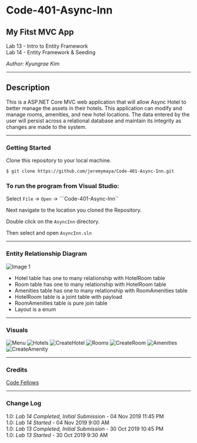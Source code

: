 # Code-401-Async-Inn

## My Fitst MVC App

Lab 13 - Intro to Entity Framework  
Lab 14 - Entity Framework & Seeding

*Author: Kyungrae Kim*

----

## Description
This is a ASP.NET Core MVC web application that will allow Async Hotel to better manage the assets in their hotels. This application can modify and manage rooms, amenities, and new hotel locations. The data entered by the user will persist across a relational database and maintain its integrity as changes are made to the system.

---

### Getting Started
Clone this repository to your local machine.

```
$ git clone https://github.com/jeremymaya/Code-401-Async-Inn.git
```

### To run the program from Visual Studio:
Select ```File``` -> ```Open``` -> ```Code-401-Async-Inn``

Next navigate to the location you cloned the Repository.

Double click on the ```AsyncInn``` directory.

Then select and open ```AsyncInn.sln```

---

### Entity Relationship Diagram
![Image 1](https://github.com/jeremymaya/Code-401-Async-Inn/blob/master/assets/AsyncInn2.png)

* Hotel table has one to many relationship with HotelRoom table
* Room table has one to many relationship with HotelRoom table
* Amenities table has one to many relationship with RoomAmenities table
* HotelRoom table is a joint table with payload
* RoomAmenities table is pure join table
* Layout is a enum

---

### Visuals
![Menu](https://github.com/jeremymaya/Code-401-Async-Inn/blob/master/assets/Menu-e.JPG)
![Hotels](https://github.com/jeremymaya/Code-401-Async-Inn/blob/master/assets/Hotels-e.JPG)
![CreateHotel](https://github.com/jeremymaya/Code-401-Async-Inn/blob/master/assets/CreateHotel-e.JPG)
![Rooms](https://github.com/jeremymaya/Code-401-Async-Inn/blob/master/assets/Rooms-e.JPG)
![CreateRoom](https://github.com/jeremymaya/Code-401-Async-Inn/blob/master/assets/CreateRoom-e.JPG)
![Amenities](https://github.com/jeremymaya/Code-401-Async-Inn/blob/master/assets/Amenities-e.JPG)
![CreateAmenity](https://github.com/jeremymaya/Code-401-Async-Inn/blob/master/assets/CreateAmenity-e.JPG)

---

### Credits
[Code Fellows](https://codefellows.github.io/code-401-dotnet-guide/Resources/MVCSetup)

---

### Change Log
1.0: *Lab 14 Completed, Initial Submission* - 04 Nov 2019 11:45 PM  
1.0: *Lab 14 Started* - 04 Nov 2019 9:00 AM  
1.0: *Lab 13 Completed, Initial Submission* - 30 Oct 2019 10:45 PM  
1.0: *Lab 13 Started* - 30 Oct 2019 9:30 AM
